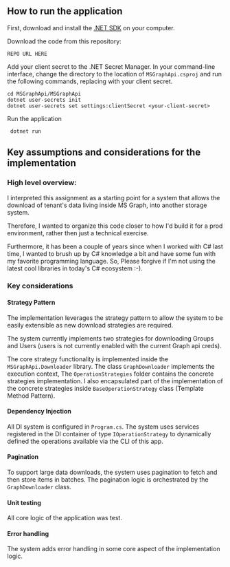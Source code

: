 ## How to run the application

First, download and install the [.NET SDK](https://dotnet.microsoft.com/en-us/download/dotnet) on your computer.

Download the code from this repository:

```
REPO URL HERE
```

Add your client secret to the .NET Secret Manager. In your command-line interface, change the directory to the location of `MSGraphApi.csproj` and run the following commands, replacing <client-secret> with your client secret.

```
cd MSGraphApi/MSGraphApi
dotnet user-secrets init
dotnet user-secrets set settings:clientSecret <your-client-secret>
```

Run the application

```
 dotnet run
```

## Key assumptions and considerations for the implementation

### High level overview:

I interpreted this assignment as a starting point for a system that allows the download of tenant's data living inside MS Graph, into another storage system.

Therefore, I wanted to organize this code closer to how I'd build it for a prod environment, rather then just a technical exercise.

Furthermore, it has been a couple of years since when I worked with C# last time, I wanted to brush up by C# knowledge a bit and have some fun with my favorite programming language. So, Please forgive if I'm not using the latest cool libraries in today's C# ecosystem :-).

### Key considerations

#### Strategy Pattern

The implementation leverages the strategy pattern to allow the system to be easily extensible as new download strategies are required.

The system currently implements two strategies for downloading Groups and Users (users is not currently enabled with the current Graph api creds).

The core strategy functionality is implemented inside the `MSGraphApi.Downloader` library. The class `GraphDownloader` implements the execution context, The `OperationStrategies` folder contains the concrete strategies implementation. I also encapsulated part of the implementation of the concrete strategies inside `BaseOperationStrategy` class (Template Method Pattern).

#### Dependency Injection

All DI system is configured in `Program.cs`. The system uses services registered in the DI container of type `IOperationStrategy` to dynamically defined the operations available via the CLI of this app.

#### Pagination

To support large data downloads, the system uses pagination to fetch and then store items in batches. The pagination logic is orchestrated by the `GraphDownloader` class.

#### Unit testing

All core logic of the application was test.

#### Error handling

The system adds error handling in some core aspect of the implementation logic.
